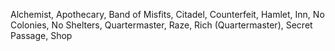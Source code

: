 Alchemist, Apothecary, Band of Misfits, Citadel, Counterfeit, Hamlet, Inn, No Colonies, No Shelters, Quartermaster, Raze, Rich (Quartermaster), Secret Passage, Shop
